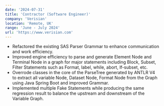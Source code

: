 ```yaml
---
date: '2024-07-31'
title: 'Contractor (Software Engineer)'
company: 'Verisian'
location: 'Remote, UK'
range: 'June - July 2024'
url: 'https://www.verisian.com'
---
```


- Refactored the existing SAS Parser Grammar to enhance communication and work efficiency.
- Improved engine efficiency to parse and generate Element Node and Terminal Node in a graph for major statements including Block, Subset, Filter Statements such as Format, label, while, abort, If-subset, etc.
- Overrode classes in the core of the ParseTree generated by ANTLR V4 to extract all variable Node, Dataset Node, Format Node from the Graph using Java Spring Boot and improved Grammar.
- Implemented multiple Fake Statements while producing the same regression result to balance the upstream and downstream of the Variable Graph.